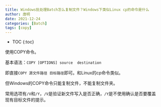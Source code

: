 ```yaml
---
title: Windows批处理Batch怎么复制文件？Windows下类似Linux cp的命令是什么
author: 唐明
date: 2021-12-24
categories: [Batch]
tags: [copy]
---
```

* TOC
{:toc}

使用COPY命令。

基本语法：`COPY [OPTIONS] source  destination`

即直接`COPY 源文件路径 目标路径`即可。和Linux的cp命令类似。

但Windows的COPY命令只能复制文件，不能复制文件夹。

常用选项有`/V`和`/Y`，`/V`是验证新文件写入是否正确，`/Y`是不使用确认是否要覆盖现有目标文件的提示。